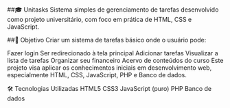 ##🎓 Unitasks
Sistema simples de gerenciamento de tarefas desenvolvido como projeto universitário, com foco em prática de HTML, CSS e JavaScript.

##🧠 Objetivo
Criar um sistema de tarefas básico onde o usuário pode:

Fazer login
Ser redirecionado à tela principal
Adicionar tarefas
Visualizar a lista de tarefas
Organizar seu financeiro
Acervo de conteúdos do curso
Este projeto visa aplicar os conhecimentos iniciais em desenvolvimento web, especialmente HTML, CSS, JavaScript, PHP e Banco de dados.

🛠️ Tecnologias Utilizadas
HTML5
CSS3
JavaScript (puro)
PHP
Banco de dados
